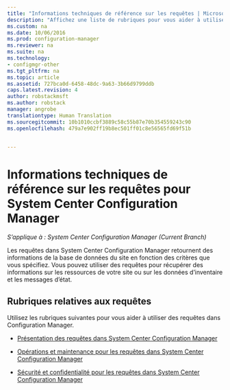 ```yaml
---
title: "Informations techniques de référence sur les requêtes | Microsoft Docs"
description: "Affichez une liste de rubriques pour vous aider à utiliser des requêtes afin de récupérer des informations sur les ressources de votre site."
ms.custom: na
ms.date: 10/06/2016
ms.prod: configuration-manager
ms.reviewer: na
ms.suite: na
ms.technology:
- configmgr-other
ms.tgt_pltfrm: na
ms.topic: article
ms.assetid: 727bca0d-6458-48dc-9a63-3b66d9799ddb
caps.latest.revision: 4
author: robstackmsft
ms.author: robstack
manager: angrobe
translationtype: Human Translation
ms.sourcegitcommit: 10b1010ccbf3889c58c55b87e70b354559243c90
ms.openlocfilehash: 479a7e902ff19b8ec501ff01c8e56565fd69f51b


---                     
```

# <a name="queries-technical-reference-for-system-center-configuration-manager"></a>Informations techniques de référence sur les requêtes pour System Center Configuration Manager

*S’applique à : System Center Configuration Manager (Current Branch)*

Les requêtes dans System Center Configuration Manager retournent des informations de la base de données du site en fonction des critères que vous spécifiez. Vous pouvez utiliser des requêtes pour récupérer des informations sur les ressources de votre site ou sur les données d’inventaire et les messages d’état.  

## <a name="queries-topics"></a>Rubriques relatives aux requêtes  
 Utilisez les rubriques suivantes pour vous aider à utiliser des requêtes dans Configuration Manager.  

-   [Présentation des requêtes dans System Center Configuration Manager](../../../core/servers/manage/introduction-to-queries.md)  

-   [Opérations et maintenance pour les requêtes dans System Center Configuration Manager](../../../core/servers/manage/operations-and-maintenance-for-queries.md)  

-   [Sécurité et confidentialité pour les requêtes dans System Center Configuration Manager](../../../core/servers/manage/security-and-privacy-for-queries.md)  



<!--HONumber=Dec16_HO3-->


